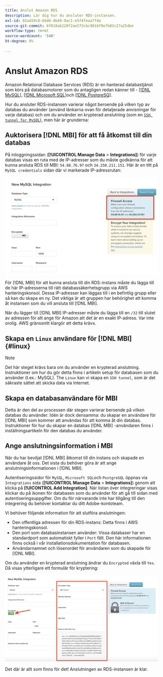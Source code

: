 ```yaml
---
title: Anslut Amazon RDS
description: Lär dig hur du ansluter RDS-instansen.
exl-id: 02ad29c8-84d6-4b49-9ac1-e5f4feaa7fda
source-git-commit: 6f018ab220f2ae573cbc9016f9efb83c27a254be
workflow-type: tm+mt
source-wordcount: '540'
ht-degree: 0%

---
```


# Anslut Amazon RDS

Amazon Relational Database Services (RDS) är en hanterad databastjänst som körs på databasmotorer som du antagligen redan känner till - [[!DNL MySQL]](../integrations/mysql-via-a-direct-connection.md), [[!DNL Microsoft SQL]](../integrations/microsoft-sql-server.md)och [[!DNL PostgreSQ]](../integrations/postgresql.md).

Hur du ansluter RDS-instansen varierar något beroende på vilken typ av databas du använder (använd länkarna ovan för detaljerade anvisningar för varje databas) och om du använder en krypterad anslutning (som en [`SSH tunnel for MySQL`](../integrations/mysql-via-ssh-tunnel.md)), men här är grunderna:

## Auktorisera [!DNL MBI] för att få åtkomst till din databas

På inloggningssidan (**[!UICONTROL Manage Data** > **Integrations]**) för varje databas visas en ruta med de IP-adresser som du måste godkänna för att kunna ansluta RDS till MBI: `54.88.76.97` och `34.250.211.151`. Här är en titt på `MySQL credentials` sidan där vi markerade IP-adressrutan:

![](../../../assets/RDS_IP.png)

För [!DNL MBI] för att kunna ansluta till din RDS-instans måste du lägga till de här IP-adresserna till rätt databassäkerhetsgrupp via AWS hanteringskonsol. Dessa IP-adresser kan läggas till i en befintlig grupp eller så kan du skapa en ny. Det viktiga är att gruppen har behörighet att komma åt instansen som du vill ansluta till [!DNL MBI].

När du lägger till [!DNL MBI] IP-adresser måste du lägga till en `/32` till slutet av adressen för att ange för Amazon att det är en exakt IP-adress. Var inte orolig. AWS gränssnitt klargör att detta krävs.

## Skapa en `Linux` användare för [!DNL MBI] {#linux}

>[!NOTE]
>
>Det här steget krävs bara om du använder en krypterad anslutning. Instruktioner om hur du gör detta finns i artikeln setup för databasen som du använder (t.ex.: MySQL). The `Linux` kan vi skapa en `SSH tunnel`, som är det säkraste sättet att skicka data via Internet.

## Skapa en databasanvändare för MBI

Detta är den del av processen där stegen varierar beroende på vilken databas du använder. Idén är dock densamma: du skapar en användare för [!DNL MBI] som kommer att användas för att komma åt din databas. Instruktioner för hur du skapar en databas [!DNL MBI] -användaren finns i inställningsartikeln för den databas du använder.

## Ange anslutningsinformation i MBI

När du har beviljat [!DNL MBI] åtkomst till din instans och skapade en användare åt oss. Det sista du behöver göra är att ange anslutningsinformationen i [!DNL MBI].

Autentiseringssidor för `MySQL`, `Microsoft SQL`och `PostgreSQL` öppnas via `Integrations` sida (**[!UICONTROL Manage Data** > **Integrations]**) genom att klicka på **[!UICONTROL Add Integration]**. När listan över integreringar visas klickar du på ikonen för databasen som du använder för att gå till sidan med autentiseringsuppgifter. Om du för närvarande inte har tillgång till den integrering du behöver kontaktar du ditt Adobe-kontoteam.

Vi behöver följande information för att slutföra anslutningen:

* Den offentliga adressen för din RDS-instans: Detta finns i AWS hanteringskonsol.
* Den port som databasinstansen använder: Vissa databaser har en standardport som automatiskt fyller i `Port` fält. Den här informationen finns också i vår installationsdokumentation för databasen.
* Användarnamnet och lösenordet för användaren som du skapade för [!DNL MBI].

Om du använder en krypterad anslutning ändrar du `Encrypted` växla till `Yes`. Då visas ytterligare ett formulär för kryptering:

![](../../../assets/sql-integration-encrypted-yes.png)

Det där är allt som finns för det! Anslutningen av RDS-instansen är klar.
